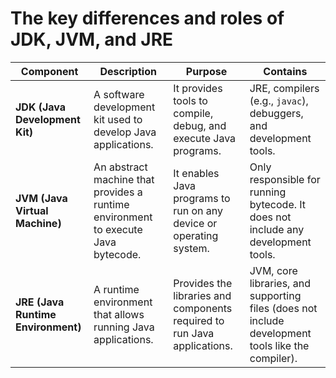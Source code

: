 # The key differences and roles of JDK, JVM, and JRE

| Component | Description | Purpose | Contains |
|-----------|-------------|---------|----------|
| **JDK (Java Development Kit)** | A software development kit used to develop Java applications. | It provides tools to compile, debug, and execute Java programs. | JRE, compilers (e.g., `javac`), debuggers, and development tools. |
| **JVM (Java Virtual Machine)** | An abstract machine that provides a runtime environment to execute Java bytecode. | It enables Java programs to run on any device or operating system. | Only responsible for running bytecode. It does not include any development tools. |
| **JRE (Java Runtime Environment)** | A runtime environment that allows running Java applications. | Provides the libraries and components required to run Java applications. | JVM, core libraries, and supporting files (does not include development tools like the compiler). |
